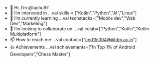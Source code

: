 - 👋 Hi, I’m @lachu97
- 👀 I’m interested in ...val skills = ["Kotlin","Python","AI","Linux"]
- 🌱 I’m currently learning ...val techstacks=["Mobile dev","Web Dev","Marketing"]
- 💞️ I’m looking to collaborate on ...val colab=["Python","Kotlin","Kotlin Multiplatform"]
- 📫 How to reach me ...val contact=["ced15i004@iiitdm.ac.in"]
- 👍 Achievements ...val achievements=["In Top 1% of Android Developers","Chess Master"]

<!---
lachu97/lachu97 is a ✨ special ✨ repository because its `README.md` (this file) appears on your GitHub profile.
You can click the Preview link to take a look at your changes.
--->
